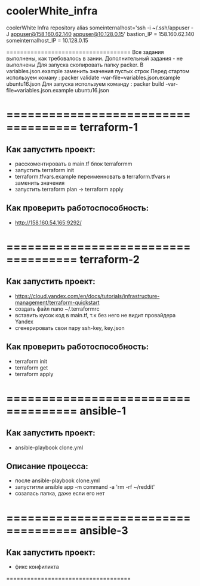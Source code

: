 # coolerWhite_infra
coolerWhite Infra repository
alias someinternalhost='ssh -i ~/.ssh/appuser -J appuser@158.160.62.140 appuser@10.128.0.15'
bastion_IP = 158.160.62.140
someinternalhost_IP = 10.128.0.15

====================================
Все задания выполнены, как требовалось в зании. Дополнительный задания - не выполнены
Для запуска скопировать папку packer. В variables.json.example заменить значения пустых строк
Перед стартом используем коману : packer validate -var-file=variables.json.example ubuntu16.json
Для запуска используем команду : packer build -var-file=variables.json.example ubuntu16.json

====================================
terraform-1
====================================
## Как запустить проект:
 - расскоментировать в main.tf блок terraformm
 - запустить terraform init
 - terraform.tfvars.example переименновать в terraform.tfvars и заменить значения
 - запустить terraform plan -> terraform apply

## Как проверить работоспособность:
 - http://158.160.54.165:9292/

====================================
terraform-2
====================================
## Как запустить проект:
 - https://cloud.yandex.com/en/docs/tutorials/infrastructure-management/terraform-quickstart
 - создать файл nano ~/.terraformrc
 - вставить кусок код в main.tf, т.к без него не видит провайдера Yandex
 - сгенерировать свои пару ssh-key, key.json

## Как проверить работоспособность:
 - terraform init
 - terraform get
 - terraform apply

====================================
ansible-1
====================================
## Как запустить проект:
 - ansible-playbook clone.yml

## Описание  процесса:
 - после ansible-playbook clone.yml
 - запуститли ansible app -m command -a 'rm -rf ~/reddit'
 - созалась папка, даже если его нет

====================================
ansible-3
====================================
## Как запустить проект:
 - фикс конфиликта

 ====================================
